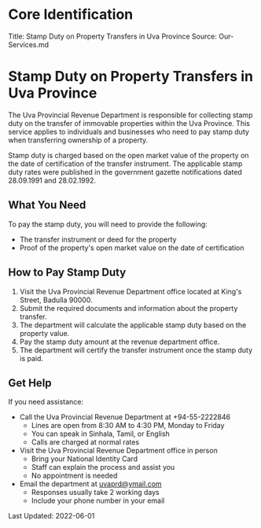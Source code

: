 # Core Identification
Title: Stamp Duty on Property Transfers in Uva Province
Source: Our-Services.md

# Stamp Duty on Property Transfers in Uva Province

The Uva Provincial Revenue Department is responsible for collecting stamp duty on the transfer of immovable properties within the Uva Province. This service applies to individuals and businesses who need to pay stamp duty when transferring ownership of a property.

Stamp duty is charged based on the open market value of the property on the date of certification of the transfer instrument. The applicable stamp duty rates were published in the government gazette notifications dated 28.09.1991 and 28.02.1992.

## What You Need
To pay the stamp duty, you will need to provide the following:
- The transfer instrument or deed for the property
- Proof of the property's open market value on the date of certification

## How to Pay Stamp Duty
1. Visit the Uva Provincial Revenue Department office located at King's Street, Badulla 90000.
2. Submit the required documents and information about the property transfer.
3. The department will calculate the applicable stamp duty based on the property value.
4. Pay the stamp duty amount at the revenue department office.
5. The department will certify the transfer instrument once the stamp duty is paid.

## Get Help
If you need assistance:
- Call the Uva Provincial Revenue Department at +94-55-2222846
    - Lines are open from 8:30 AM to 4:30 PM, Monday to Friday
    - You can speak in Sinhala, Tamil, or English
    - Calls are charged at normal rates
- Visit the Uva Provincial Revenue Department office in person
    - Bring your National Identity Card
    - Staff can explain the process and assist you
    - No appointment is needed
- Email the department at uvaprd@ymail.com
    - Responses usually take 2 working days
    - Include your phone number in your email

Last Updated: 2022-06-01